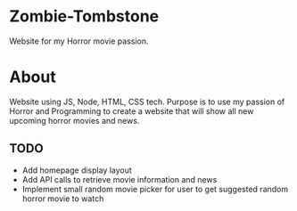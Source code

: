 # Zombie-Tombstone
Website for my Horror movie passion.


# About
Website using JS, Node, HTML, CSS tech. Purpose is to use my passion of Horror and Programming to create a website that will show all new upcoming horror movies and news.

## TODO
- Add homepage display layout
- Add API calls to retrieve movie information and news
- Implement small random movie picker for user to get suggested random horror movie to watch

